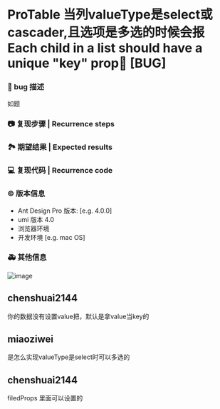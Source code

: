 # ProTable 当列valueType是select或cascader,且选项是多选的时候会报Each child in a list should have a unique "key" prop🐛 [BUG]

### 🐛 bug 描述

如题

<!--
详细地描述 bug，让大家都能理解
Describe the bug in detail so that everyone can understand it
-->

### 📷 复现步骤 | Recurrence steps

<!--
清晰描述复现步骤，让别人也能看到问题
Clearly describe the recurrence steps so that others can see the problem
-->

### 🏞 期望结果 | Expected results

<!--
描述你原本期望看到的结果
Describe what you expected to see
-->

### 💻 复现代码 | Recurrence code

<!--
提供可复现的代码，仓库，或线上示例
Provide reproducible code, warehouse, or online examples
-->

### © 版本信息

- Ant Design Pro 版本: [e.g. 4.0.0]
- umi 版本 4.0
- 浏览器环境
- 开发环境 [e.g. mac OS]

### 🚑 其他信息

<!--
如截图等其他信息可以贴在这里
-->

![image](https://user-images.githubusercontent.com/21699984/184833646-19f87082-d572-42ae-b457-4710cdf9c293.png)

## chenshuai2144

你的数据没有设置value把，默认是拿value当key的

## miaoziwei

是怎么实现valueType是select时可以多选的

## chenshuai2144

filedProps 里面可以设置的
